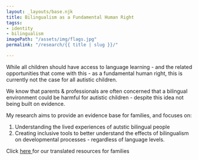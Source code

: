 ```yaml
---
layout: _layouts/base.njk
title: Bilingualism as a Fundamental Human Right
tagss:
- identity
- bilingualism
imagePath: "/assets/img/flags.jpg"
permalink: "/research/{{ title | slug }}/"

---
```

While all children should have access to language learning - and the related opportunities that come with this - as a fundamental human right, this is currently not the case for all autistic children.

We know that parents & professionals are often concerned that a bilingual environment could be harmful for autistic children - despite this idea not being built on evidence.

My research aims to provide an evidence base for families, and focuses on:

1. Understanding the lived experiences of autstic bilingual people
2. Creating inclusive tools to better understand the effects of bilingualism on developmental processes - regardless of language levels.

Click [here ](https://autism-bilingualism.github.io/resources/)for our translated resources for families
